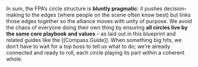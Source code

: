 In sum, the FPA’s circle structure is **bluntly pragmatic**: it pushes decision-making to the edges (where people on the scene often know best) but links those edges together so the alliance moves with unity of purpose. We avoid the chaos of everyone doing their own thing by ensuring **all circles live by the same core playbook and values** – as laid out in this blueprint and related guides like the [[Compass Guide]]. When something big hits, we don’t have to wait for a top boss to tell us what to do; we’re already connected and ready to roll, each circle playing its part within a coherent whole.